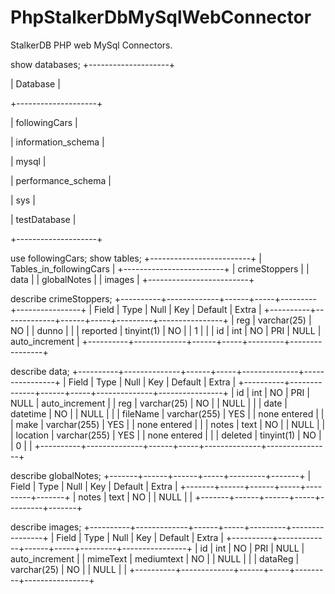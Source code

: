 # PhpStalkerDbMySqlWebConnector
StalkerDB PHP web MySql Connectors.

show databases;
+--------------------+

| Database           |

+--------------------+

| followingCars      |

| information_schema |

| mysql              |

| performance_schema |

| sys                |

| testDatabase       |

+--------------------+


use followingCars;
show tables;
+-------------------------+
| Tables_in_followingCars |
+-------------------------+
| crimeStoppers           |
| data                    |
| globalNotes             |
| images                  |
+-------------------------+

describe crimeStoppers;
+----------+-------------+------+-----+---------+----------------+
| Field    | Type        | Null | Key | Default | Extra          |
+----------+-------------+------+-----+---------+----------------+
| reg      | varchar(25) | NO   |     | dunno   |                |
| reported | tinyint(1)  | NO   |     | 1       |                |
| id       | int         | NO   | PRI | NULL    | auto_increment |
+----------+-------------+------+-----+---------+----------------+

describe data;
+----------+--------------+------+-----+--------------+----------------+
| Field    | Type         | Null | Key | Default      | Extra          |
+----------+--------------+------+-----+--------------+----------------+
| id       | int          | NO   | PRI | NULL         | auto_increment |
| reg      | varchar(25)  | NO   |     | NULL         |                |
| date     | datetime     | NO   |     | NULL         |                |
| fileName | varchar(255) | YES  |     | none entered |                |
| make     | varchar(255) | YES  |     | none entered |                |
| notes    | text         | NO   |     | NULL         |                |
| location | varchar(255) | YES  |     | none entered |                |
| deleted  | tinyint(1)   | NO   |     | 0            |                |
+----------+--------------+------+-----+--------------+----------------+

describe globalNotes;
+-------+------+------+-----+---------+-------+
| Field | Type | Null | Key | Default | Extra |
+-------+------+------+-----+---------+-------+
| notes | text | NO   |     | NULL    |       |
+-------+------+------+-----+---------+-------+

describe images;
+----------+-------------+------+-----+---------+----------------+
| Field    | Type        | Null | Key | Default | Extra          |
+----------+-------------+------+-----+---------+----------------+
| id       | int         | NO   | PRI | NULL    | auto_increment |
| mimeText | mediumtext  | NO   |     | NULL    |                |
| dataReg  | varchar(25) | NO   |     | NULL    |                |
+----------+-------------+------+-----+---------+----------------+
